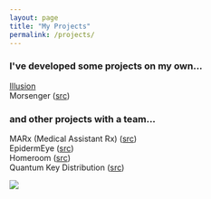 ```yaml
---
layout: page
title: "My Projects"
permalink: /projects/
---
```


### I've developed some projects on my own...   

[Illusion](https://linuszheng.github.io/illusion/)   
Morsenger ([src](https://github.com/linuszheng/MORSEnger))


### and other projects with a team...  

MARx (Medical Assistant Rx) ([src](https://github.com/RohanViswanathan/HealthHack))  
EpidermEye ([src](https://github.com/RohanViswanathan/QuestHack))  
Homeroom ([src](https://github.com/BK1031/Homeroom))  
Quantum Key Distribution ([src](https://github.com/linuszheng/quantum-key-distribution))    

<img src="assets/nature.jpg" />
